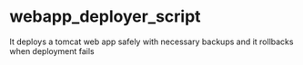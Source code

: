 # webapp_deployer_script
It deploys a tomcat web app safely with necessary backups and it rollbacks when deployment fails

